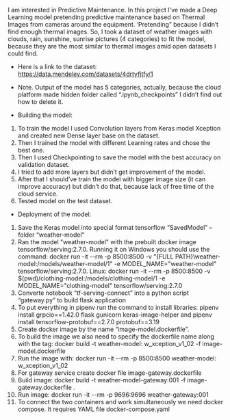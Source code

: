 I am interested in Predictive Maintenance. In this project I've made a Deep Learning model pretending predictive maintenance based on Thermal Images from cameras around the equipment. ‘Pretending” because I didn’t find enough thermal images. So, I took a dataset of weather images with clouds, rain, sunshine, sunrise pictures (4 categories) to fit the model, because they are the most similar to thermal images amid open datasets I could find.
- Here is a link to the dataset: https://data.mendeley.com/datasets/4drtyfjtfy/1
- Note. Output of the model has 5 categories, actually, because the cloud platform made hidden folder called “.ipynb_checkpoints” I didn’t find out how to delete it.

- Building the model:
1.	To train the model I used Convolution layers from Keras model Xception and created new Dense layer base on the dataset.
2.	Then I trained the model with different Learning rates and chose the best one.
3.	Then I used Checkpointing to save the model with the best accuracy on validation dataset.  
4.	I tried to add more layers but didn’t get improvement of the model.
5.	After that I should’ve train the model with bigger image size (it can improve accuracy) but didn’t do that, because lack of free time of the cloud service. 
6.	Tested model on the test dataset.

- Deployment of the model:
1.	Save the Keras model into special format tensorflow “SavedModel” – folder “weather-model”
2.	Ran the model "weather-model" with the prebuilt docker image tensorflow/serving:2.7.0. Running it on Windows you should use the command: docker run -it --rm -p 8500:8500 -v "{FULL PATH}\weather-model:/models/weather-model/1" -e MODEL_NAME="weather-model" tensorflow/serving:2.7.0. Linux: docker run -it --rm -p 8500:8500 -v $(pwd)/clothing-model:/models/clothing-model/1 -e MODEL_NAME="clothing-model" tensorflow/serving:2.7.0
3.	Converte notebook “tf-serving-connect” into a python script “gateway.py” to build flask application
4.	To put everything in pipenv run the command to install libraries: pipenv install grpcio==1.42.0 flask gunicorn keras-image-helper and pipenv install tensorflow-protobuf==2.7.0 protobuf==3.19
5.	Create docker image by the name “image-model.dockerfile”.
6.	To build the image we also need to specify the dockerfile name along with the tag: docker build -t weather-model: w_xception_v1_02 -f image-model.dockerfile
7.	Run the image with: docker run -it --rm -p 8500:8500 weather-model: w_xception_v1_02
8.	For gateway service create docker file image-gateway.dockerfile
9.	Build image: docker build -t weather-model-gateway:001 -f image-gateway.dockerfile . 
10.	Run image: docker run -it --rm -p 9696:9696 weather-gateway:001
11.	To connect the two containers and work simultaneously we need docker compose. It requires YAML file docker-compose.yaml
